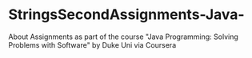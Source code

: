 # StringsSecondAssignments-Java-
About Assignments as part of the course "Java Programming: Solving Problems with Software" by Duke Uni via Coursera
